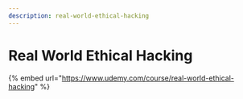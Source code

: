 ```yaml
---
description: real-world-ethical-hacking
---
```


# Real World Ethical Hacking

{% embed url="https://www.udemy.com/course/real-world-ethical-hacking" %}



